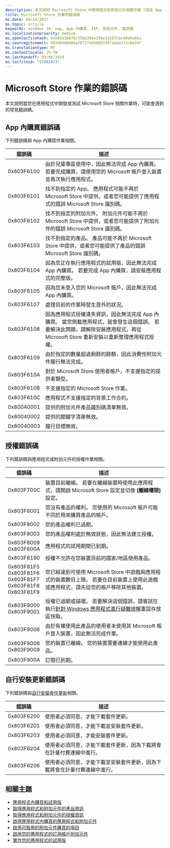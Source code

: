 ```yaml
---
description: 本文說明 Microsoft Store 中應用程式和附加元件相關作業 (包括 App 內購買、授權及自行安裝應用程式更新) 的常見錯誤碼。
title: Microsoft Store 作業的錯誤碼
ms.date: 08/24/2017
ms.topic: article
keywords: windows 10, uwp, App 內購買, IAP, 附加元件, 錯誤碼
ms.localizationpriority: medium
ms.openlocfilehash: ba505b30076c356a39ae195e1d187cbc49d8a66a
ms.sourcegitcommit: b034650b684a767274d5d88746faeea373c8e34f
ms.translationtype: MT
ms.contentlocale: zh-TW
ms.lasthandoff: 03/06/2019
ms.locfileid: "57662873"
---
```

# <a name="error-codes-for-store-operations"></a>Microsoft Store 作業的錯誤碼

<!-- confirm whether symbolic names are defined for app developers, or do they just handle direct error code values -->

本文說明當您在應用程式中開發或測試 Microsoft Store 相關作業時，可能會遇到的常見錯誤碼。

## <a name="in-app-purchase-error-codes"></a>App 內購買錯誤碼

下列錯誤碼與 App 內購買作業相關。

|  錯誤碼  |  描述  |
|--------------|---------------|
| 0x803F6100   | 由於兒童專區使用中，因此無法完成 App 內購買。 若要完成購買，請使用您的 Microsoft 帳戶登入裝置並再次執行應用程式。               |
| 0x803F6101   | 找不到指定的 App。 應用程式可能不再於 Microsoft Store 中提供，或者您可能提供了應用程式的錯誤 Microsoft Store 識別碼。     |
| 0x803F6102   | 找不到指定的附加元件。 附加元件可能不再於 Microsoft Store 中提供，或者您可能提供了附加元件的錯誤 Microsoft Store 識別碼。                                               |
| 0x803F6103   | 找不到指定的產品。 產品可能不再於 Microsoft Store 中提供，或者您可能提供了產品的錯誤 Microsoft Store 識別碼。                                          |
| 0x803F6104   | 因為您正在執行應用程式的試用版，因此無法完成 App 內購買。 若要完成 App 內購買，請安裝應用程式的完整版。               |
| 0x803F6105   | 因為您未登入您的 Microsoft 帳戶，因此無法完成 App 內購買。                                              |
| 0x803F6107   | 處理目前的作業時發生意外的狀況。                                             |
| 0x803F6108   | 因為應用程式授權遺失資訊，因此無法完成 App 內購買。 當您側載應用程式，就會發生這個錯誤。 若要解決此問題，請解除安裝應用程式，再從 Microsoft Store 重新安裝以重新整理應用程式授權。                                          |
| 0x803F6109   | 由於指定的數量超過剩餘的餘額，因此消費性附加元件履行無法完成。        |
| 0x803F610A   | 對於 Microsoft Store 使用者帳戶，不支援指定的提供者類型。                                            |
| 0x803F610B   | 不支援指定的 Microsoft Store 作業。                                             |
| 0x803F610C   | 應用程式不支援指定的背景工作合約。                                             |
| 0x80040001   | 提供的附加元件產品識別碼清單無效。                        |
| 0x80040002   | 提供的關鍵字清單無效。                   |
| 0x80040003   | 履行目標無效。                       |

## <a name="licensing-error-codes"></a>授權錯誤碼

下列錯誤碼與應用程式或附加元件的授權作業相關。

|  錯誤碼  |  描述  |
|--------------|---------------|
| 0x803F700C   | 裝置目前離線。 若要在離線裝置時使用此應用程式，請開啟 Microsoft Store 設定並切換 **\[離線權限\]** 設定。            |
| 0x803F8001   | 您沒有產品的權利。 您使用的 Microsoft 帳戶可能不同於用來購買產品的帳戶。           |
| 0x803F8002   | 您的產品權利已過期。           |
| 0x803F8003   | 您的產品權利處於無效狀態，因此無法建立授權。   |
| 0x803F8009<br/>0x803F800A   | 應用程式的試用期間已到期。   |
| 0x803F8190   |  授權不允許在您裝置目前的國家/地區使用產品。  |
| 0x803F81F5<br/>0x803F81F6<br/>0x803F81F7<br/>0x803F81F8<br/>0x803F81F9   |  您已經達到可使用 Microsoft Store 中遊戲與應用程式的裝置數目上限。 若要在目前裝置上使用此遊戲或應用程式，請先從您的帳戶移除其他裝置。  |
| 0x803F9000<br/>0x803F9001    |  授權已過期或損壞。 若要解決這個錯誤，請嘗試在執行[針對 Windows 應用程式進行疑難排解](https://support.microsoft.com/help/4027498/windows-run-the-troubleshooter-for-windows-apps)重設存放區快取。     |
| 0x803F9006    |  由於有權使用此產品的使用者未使用其 Microsoft 帳戶登入裝置，因此無法完成作業。            |
| 0x803F9008<br/>0x803F9009    |  您的裝置已離線。 您的裝置需要連線才能使用此產品。            |
| 0x803F900A    |  訂閱已到期。            |


## <a name="self-install-update-error-codes"></a>自行安裝更新錯誤碼

下列錯誤碼與[自行安裝套件更新](../packaging/self-install-package-updates.md)相關。

|  錯誤碼  |  描述  |
|--------------|---------------|
| 0x803F6200   | 使用者必須同意，才能下載套件更新。               |
| 0x803F6201   | 使用者必須同意，才能下載並安裝套件更新。                                                  |
| 0x803F6203   | 使用者必須同意，才能安裝套件更新。                                         |
| 0x803F6204   | 使用者必須同意，才能下載套件更新，因為下載將會在計量付費連線中進行。                                             |
| 0x803F6206   | 使用者必須同意，才能下載並安裝套件更新，因為下載將會在計量付費連線中進行。     |


## <a name="related-topics"></a>相關主題

* [應用程式內購買和試用版](in-app-purchases-and-trials.md)
* [取得應用程式和附加元件的產品資訊](get-product-info-for-apps-and-add-ons.md)
* [取得應用程式和附加元件的授權資訊](get-license-info-for-apps-and-add-ons.md)
* [啟用應用程式內購買的應用程式和附加元件](enable-in-app-purchases-of-apps-and-add-ons.md)
* [啟用可取用的附加元件購買的項目](enable-consumable-add-on-purchases.md)
* [啟用您的應用程式的訂用帳戶附加元件](enable-subscription-add-ons-for-your-app.md)
* [實作您的應用程式的試用版](implement-a-trial-version-of-your-app.md)
